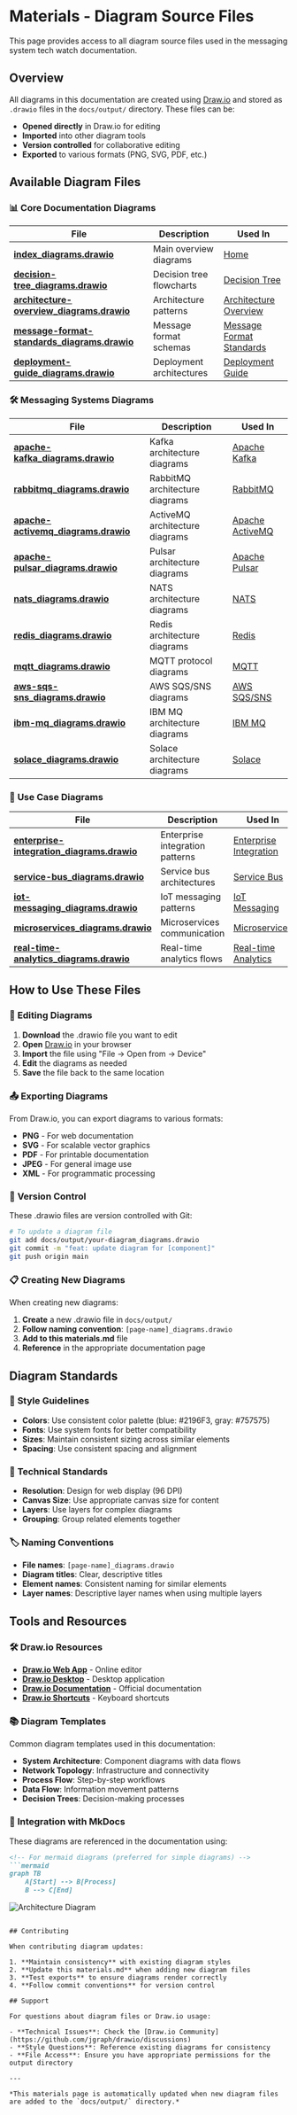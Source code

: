 # Materials - Diagram Source Files

This page provides access to all diagram source files used in the messaging system tech watch documentation.

## Overview

All diagrams in this documentation are created using [Draw.io](https://app.diagrams.net/) and stored as `.drawio` files in the `docs/output/` directory. These files can be:

- **Opened directly** in Draw.io for editing
- **Imported** into other diagram tools
- **Version controlled** for collaborative editing
- **Exported** to various formats (PNG, SVG, PDF, etc.)

## Available Diagram Files

### 📊 **Core Documentation Diagrams**

| File | Description | Used In |
|------|-------------|---------|
| **[index_diagrams.drawio](output/index_diagrams.drawio)** | Main overview diagrams | [Home](index.md) |
| **[decision-tree_diagrams.drawio](output/decision-tree_diagrams.drawio)** | Decision tree flowcharts | [Decision Tree](decision-framework/decision-tree.md) |
| **[architecture-overview_diagrams.drawio](output/architecture-overview_diagrams.drawio)** | Architecture patterns | [Architecture Overview](solutions/architecture-overview.md) |
| **[message-format-standards_diagrams.drawio](output/message-format-standards_diagrams.drawio)** | Message format schemas | [Message Format Standards](implementation/message-format-standards.md) |
| **[deployment-guide_diagrams.drawio](output/deployment-guide_diagrams.drawio)** | Deployment architectures | [Deployment Guide](implementation/deployment-guide.md) |

### 🛠️ **Messaging Systems Diagrams**

| File | Description | Used In |
|------|-------------|---------|
| **[apache-kafka_diagrams.drawio](output/apache-kafka_diagrams.drawio)** | Kafka architecture diagrams | [Apache Kafka](messaging-systems/apache-kafka.md) |
| **[rabbitmq_diagrams.drawio](output/rabbitmq_diagrams.drawio)** | RabbitMQ architecture diagrams | [RabbitMQ](messaging-systems/rabbitmq.md) |
| **[apache-activemq_diagrams.drawio](output/apache-activemq_diagrams.drawio)** | ActiveMQ architecture diagrams | [Apache ActiveMQ](messaging-systems/apache-activemq.md) |
| **[apache-pulsar_diagrams.drawio](output/apache-pulsar_diagrams.drawio)** | Pulsar architecture diagrams | [Apache Pulsar](messaging-systems/apache-pulsar.md) |
| **[nats_diagrams.drawio](output/nats_diagrams.drawio)** | NATS architecture diagrams | [NATS](messaging-systems/nats.md) |
| **[redis_diagrams.drawio](output/redis_diagrams.drawio)** | Redis architecture diagrams | [Redis](messaging-systems/redis.md) |
| **[mqtt_diagrams.drawio](output/mqtt_diagrams.drawio)** | MQTT protocol diagrams | [MQTT](messaging-systems/mqtt.md) |
| **[aws-sqs-sns_diagrams.drawio](output/aws-sqs-sns_diagrams.drawio)** | AWS SQS/SNS diagrams | [AWS SQS/SNS](messaging-systems/aws-sqs-sns.md) |
| **[ibm-mq_diagrams.drawio](output/ibm-mq_diagrams.drawio)** | IBM MQ architecture diagrams | [IBM MQ](messaging-systems/ibm-mq.md) |
| **[solace_diagrams.drawio](output/solace_diagrams.drawio)** | Solace architecture diagrams | [Solace](messaging-systems/solace.md) |

### 🎯 **Use Case Diagrams**

| File | Description | Used In |
|------|-------------|---------|
| **[enterprise-integration_diagrams.drawio](output/enterprise-integration_diagrams.drawio)** | Enterprise integration patterns | [Enterprise Integration](use-cases/enterprise-integration.md) |
| **[service-bus_diagrams.drawio](output/service-bus_diagrams.drawio)** | Service bus architectures | [Service Bus](use-cases/service-bus.md) |
| **[iot-messaging_diagrams.drawio](output/iot-messaging_diagrams.drawio)** | IoT messaging patterns | [IoT Messaging](use-cases/iot-messaging.md) |
| **[microservices_diagrams.drawio](output/microservices_diagrams.drawio)** | Microservices communication | [Microservices](use-cases/microservices.md) |
| **[real-time-analytics_diagrams.drawio](output/real-time-analytics_diagrams.drawio)** | Real-time analytics flows | [Real-time Analytics](use-cases/real-time-analytics.md) |

## How to Use These Files

### 🔧 **Editing Diagrams**

1. **Download** the .drawio file you want to edit
2. **Open** [Draw.io](https://app.diagrams.net/) in your browser
3. **Import** the file using "File → Open from → Device"
4. **Edit** the diagrams as needed
5. **Save** the file back to the same location

### 📤 **Exporting Diagrams**

From Draw.io, you can export diagrams to various formats:

- **PNG** - For web documentation
- **SVG** - For scalable vector graphics
- **PDF** - For printable documentation
- **JPEG** - For general image use
- **XML** - For programmatic processing

### 🔄 **Version Control**

These .drawio files are version controlled with Git:

```bash
# To update a diagram file
git add docs/output/your-diagram_diagrams.drawio
git commit -m "feat: update diagram for [component]"
git push origin main
```

### 📋 **Creating New Diagrams**

When creating new diagrams:

1. **Create** a new .drawio file in `docs/output/`
2. **Follow naming convention**: `[page-name]_diagrams.drawio`
3. **Add to this materials.md** file
4. **Reference** in the appropriate documentation page

## Diagram Standards

### 🎨 **Style Guidelines**

- **Colors**: Use consistent color palette (blue: #2196F3, gray: #757575)
- **Fonts**: Use system fonts for better compatibility
- **Sizes**: Maintain consistent sizing across similar elements
- **Spacing**: Use consistent spacing and alignment

### 📐 **Technical Standards**

- **Resolution**: Design for web display (96 DPI)
- **Canvas Size**: Use appropriate canvas size for content
- **Layers**: Use layers for complex diagrams
- **Grouping**: Group related elements together

### 🏷️ **Naming Conventions**

- **File names**: `[page-name]_diagrams.drawio`
- **Diagram titles**: Clear, descriptive titles
- **Element names**: Consistent naming for similar elements
- **Layer names**: Descriptive layer names when using multiple layers

## Tools and Resources

### 🛠️ **Draw.io Resources**

- **[Draw.io Web App](https://app.diagrams.net/)** - Online editor
- **[Draw.io Desktop](https://github.com/jgraph/drawio-desktop)** - Desktop application
- **[Draw.io Documentation](https://desk.draw.io/)** - Official documentation
- **[Draw.io Shortcuts](https://app.diagrams.net/shortcuts.svg)** - Keyboard shortcuts

### 📚 **Diagram Templates**

Common diagram templates used in this documentation:

- **System Architecture**: Component diagrams with data flows
- **Network Topology**: Infrastructure and connectivity
- **Process Flow**: Step-by-step workflows
- **Data Flow**: Information movement patterns
- **Decision Trees**: Decision-making processes

### 🔗 **Integration with MkDocs**

These diagrams are referenced in the documentation using:

```markdown
<!-- For mermaid diagrams (preferred for simple diagrams) -->
```mermaid
graph TB
    A[Start] --> B[Process]
    B --> C[End]
```

<!-- For complex diagrams (exported from Draw.io) -->
![Architecture Diagram](exported-diagram.png)
```

## Contributing

When contributing diagram updates:

1. **Maintain consistency** with existing diagram styles
2. **Update this materials.md** when adding new diagram files
3. **Test exports** to ensure diagrams render correctly
4. **Follow commit conventions** for version control

## Support

For questions about diagram files or Draw.io usage:

- **Technical Issues**: Check the [Draw.io Community](https://github.com/jgraph/drawio/discussions)
- **Style Questions**: Reference existing diagrams for consistency
- **File Access**: Ensure you have appropriate permissions for the output directory

---

*This materials page is automatically updated when new diagram files are added to the `docs/output/` directory.*
